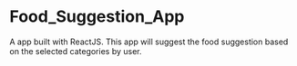 # Food_Suggestion_App
A app built with ReactJS. This app will suggest the food suggestion based on the selected categories by user.
